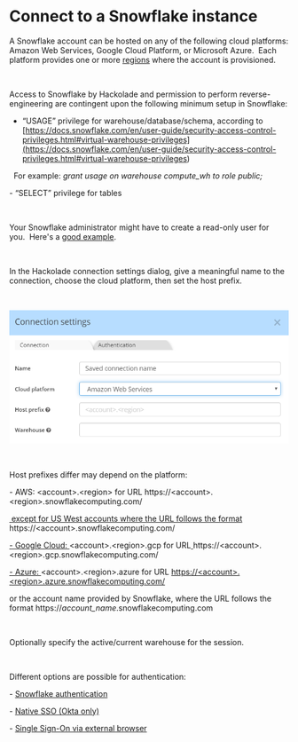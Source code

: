 # Connect to a Snowflake instance

A Snowflake account can be hosted on any of the following cloud platforms: Amazon Web Services, Google Cloud Platform, or Microsoft Azure.&nbsp; Each platform provides one or more [regions](<https://docs.snowflake.com/en/user-guide/intro-regions.html>) where the account is provisioned.&nbsp;

&nbsp;

Access to Snowflake by Hackolade and permission to perform reverse-engineering are contingent upon the following minimum setup in Snowflake:

* “USAGE” privilege for warehouse/database/schema, according to [https://docs.snowflake.com/en/user-guide/security-access-control-privileges.html#virtual-warehouse-privileges](<https://docs.snowflake.com/en/user-guide/security-access-control-privileges.html#virtual-warehouse-privileges>)

&nbsp; For example: *grant usage on warehouse compute\_wh to role public;*

\- “SELECT” privilege for tables

&nbsp;

Your Snowflake administrator might have to create a read-only user for you.&nbsp; Here's a [good example](<https://gist.github.com/vdparikh/7931f0c22e55f98d491a1df737260a53> "target=\"\_blank\"").

&nbsp;

In the Hackolade connection settings dialog, give a meaningful name to the connection, choose the cloud platform, then set the host prefix.

&nbsp;

![Snowflake Connection Settings](<lib/Snowflake%20Connection%20Settings.png>)

&nbsp;

Host prefixes differ may depend on the platform:

\- AWS: \<account\>.\<region\> for URL https://\<account\>.\<region\>.snowflakecomputing.com/

[&nbsp;except for US West accounts where the URL follows the format ](<https://\<account\>.snowflakecomputing.com/>)https://\<account\>.snowflakecomputing.com/

[\- Google Cloud: ](<https://os70966.europe-west4.gcp.snowflakecomputing.com/>)\<account\>.\<region\>.gcp for URL[ ](<https://os70966.europe-west4.gcp.snowflakecomputing.com/>)https://\<account\>.\<region\>.gcp.snowflakecomputing.com/

[\- Azure: ](<https://ah42164.west-europe.azure.snowflakecomputing.com/>)\<account\>.\<region\>.azure for URL [https://\<account\>.\<region\>.azure.snowflakecomputing.com/](<https://ah42164.west-europe.azure.snowflakecomputing.com/>)

or the account name provided by Snowflake, where the URL follows the format https://*account\_name*.snowflakecomputing.com

&nbsp;

Optionally specify the active/current warehouse for the session.

&nbsp;

Different options are possible for authentication:

\- [Snowflake authentication](<Snowflakeauthentication.md>)

\- [Native SSO (Okta only)](<NativeSSOOktaonly.md>)

\- [Single Sign-On via external browser](<IdentityProviderSSOexternalbrows.md>)
